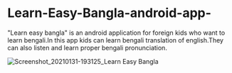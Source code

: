 # Learn-Easy-Bangla-android-app-
"Learn easy bangla" is an android application for foreign kids who want to learn bengali.In this app kids can learn bengali translation of english.They can also listen and learn proper bengali pronunciation.

![Screenshot_20210131-193125_Learn Easy Bangla](https://user-images.githubusercontent.com/41321919/106385583-3c078900-63fb-11eb-8342-57e8c73a528b.jpg)

